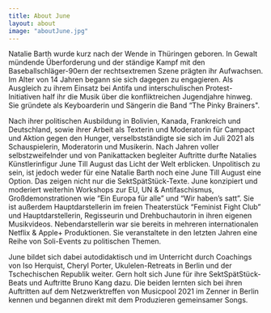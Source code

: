 ```yaml
---
title: About June
layout: about
image: "aboutJune.jpg"
---
```


Natalie Barth wurde kurz nach der Wende in Thüringen geboren. In Gewalt mündende Überforderung und der ständige Kampf mit den Baseballschläger-90ern der rechtsextremen Szene prägten ihr Aufwachsen. Im Alter von 14 Jahren begann sie sich dagegen zu engagieren. Als Ausgleich zu ihrem Einsatz bei Antifa und interschulischen Protest-Initiativen half ihr die Musik über die konfliktreichen Jugendjahre hinweg. Sie gründete als Keyboarderin und Sängerin die Band “The Pinky Brainers". 

Nach ihrer politischen Ausbildung in Bolivien, Kanada, Frankreich und Deutschland, sowie ihrer Arbeit als Texterin und Moderatorin für Campact und Aktion gegen den Hunger, verselbstständigte sie sich im Juli 2021 als Schauspielerin, Moderatorin und Musikerin. Nach Jahren voller selbstzweifelnder und von Panikattacken begleiter Auftritte durfte Natalies Künstlerinfigur June Till August das Licht der Welt erblicken. 
Unpolitisch zu sein, ist jedoch weder für eine Natalie Barth noch eine June Till August eine Option. Das zeigen nicht nur die SektSpätStück-Texte. June konzipiert und moderiert weiterhin Workshops zur EU, UN & Antifaschismus, Großdemonstrationen wie “Ein Europa für alle” und “Wir haben’s satt”. Sie ist außerdem Hauptdarstellerin im freien Theaterstück “Feminist Fight Club” und Hauptdarstellerin, Regisseurin und Drehbuchautorin in ihren eigenen Musikvideos. Nebendarstellerin war sie bereits in mehreren internationalen Netflix & Apple+ Produktionen. Sie veranstaltete in den letzten Jahren eine Reihe von Soli-Events zu politischen Themen.

June bildet sich dabei autodidaktisch und im Unterricht durch Coachings von Iso Herquist, Cheryl Porter, Ukulelen-Retreats in Berlin und der Tschechischen Republik weiter. Gern holt sich June für ihre SektSpätStück-Beats und Auftritte Bruno Kang dazu. Die beiden lernten sich bei ihren Auftritten auf dem Netzwerktreffen von Musicpool 2021 im Zenner in Berlin kennen und begannen direkt mit dem Produzieren gemeinsamer Songs. 
